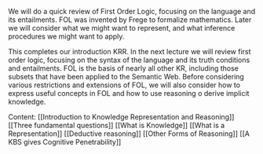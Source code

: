 We will do a quick review of First Order Logic, focusing on the language and its entailments.
FOL was invented by Frege to formalize mathematics.
Later we will consider what we might want to represent, and what inference procedures we might want to apply.

This completes our introduction KRR.
In the next lecture we will review first order logic, focusing on the syntax of the language and its truth conditions and entailments.
FOL is the basis of nearly all other KR, including those subsets that have been applied to the Semantic Web.
Before considering various restrictions and extensions  of FOL,  we will also consider how to express useful concepts in FOL and how to use reasoning o derive implicit knowledge.

Content:
[[Introduction to Knowledge Representation and Reasoning]]
[[Three fundamental questions]]
[[What is Knowledge]]
[[What is a Representation]]
[[Deductive reasoning]]
[[Other Forms of Reasoning]]
[[A KBS gives Cognitive Penetrability]]